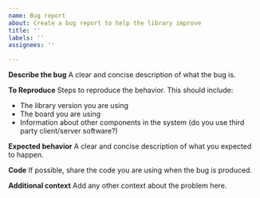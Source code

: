 ```yaml
---
name: Bug report
about: Create a bug report to help the library improve
title: ''
labels: ''
assignees: ''

---
```


**Describe the bug**
A clear and concise description of what the bug is.

**To Reproduce**
Steps to reproduce the behavior.
This should include:
- The library version you are using
- The board you are using
- Information about other components in the system (do you use third party client/server software?)

**Expected behavior**
A clear and concise description of what you expected to happen.

**Code**
If possible, share the code you are using when the bug is produced.

**Additional context**
Add any other context about the problem here.
